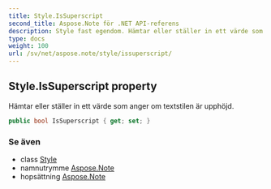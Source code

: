 ```yaml
---
title: Style.IsSuperscript
second_title: Aspose.Note för .NET API-referens
description: Style fast egendom. Hämtar eller ställer in ett värde som anger om textstilen är upphöjd.
type: docs
weight: 100
url: /sv/net/aspose.note/style/issuperscript/
---
```

## Style.IsSuperscript property

Hämtar eller ställer in ett värde som anger om textstilen är upphöjd.

```csharp
public bool IsSuperscript { get; set; }
```

### Se även

* class [Style](../)
* namnutrymme [Aspose.Note](../../style/)
* hopsättning [Aspose.Note](../../../)


